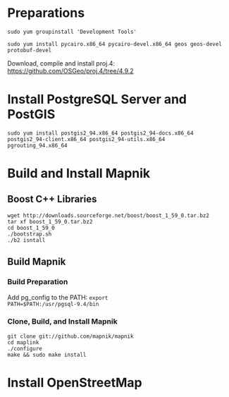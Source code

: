 # Preparations
<pre><code>sudo yum groupinstall 'Development Tools'</code></pre>
<pre><code>sudo yum install pycairo.x86_64 pycairo-devel.x86_64 geos geos-devel protobuf-devel</code></pre>

Download, compile and install proj.4: https://github.com/OSGeo/proj.4/tree/4.9.2

# Install PostgreSQL Server and PostGIS
<code>sudo yum install postgis2_94.x86_64 postgis2_94-docs.x86_64 postgis2_94-client.x86_64 postgis2_94-utils.x86_64 pgrouting_94.x86_64</code>

# Build and Install Mapnik
## Boost C++ Libraries
<pre><code>wget http://downloads.sourceforge.net/boost/boost_1_59_0.tar.bz2
tar xf boost_1_59_0.tar.bz2
cd boost_1_59_0
./bootstrap.sh
./b2 isntall</code></pre>

## Build Mapnik
### Build Preparation
Add pg_config to the PATH:
<code>export PATH=$PATH:/usr/pgsql-9.4/bin</code>

### Clone, Build, and Install Mapnik
<pre><code>git clone git://github.com/mapnik/mapnik
cd maplink
./configure
make && sudo make install</code></pre>

# Install OpenStreetMap
